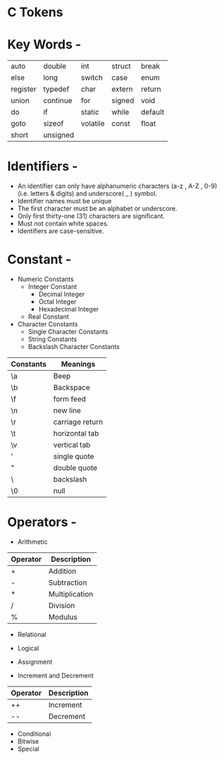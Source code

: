 # C Tokens

# Key Words -

||||||
|-|-|-|-|-|
| auto     | double   | int      | struct | break   |
| else     | long     | switch   | case   | enum    |
| register | typedef  | char     | extern | return  |
| union    | continue | for      | signed | void    |
| do       | if       | static   | while  | default |
| goto     | sizeof   | volatile | const  | float   |
| short    | unsigned |          |        |         |

# Identifiers -
* An identifier can only have alphanumeric characters (a-z , A-Z , 0-9) (i.e. letters & digits) and underscore( _ ) symbol.
* Identifier names must be unique
* The first character must be an alphabet or underscore.
* Only first thirty-one (31) characters are significant.
* Must not contain white spaces.
* Identifiers are case-sensitive.

# Constant -
* Numeric Constants
    * Integer Constant 
        * Decimal Integer
        * Octal Integer
        * Hexadecimal Integer
    * Real Constant 
* Character Constants
    * Single Character Constants 
    * String Constants 
    * Backslash Character Constants 

| Constants | Meanings        |
|-----------|-----------------|
| \a        | Beep            |
| \b        | Backspace       |
| \f        | form feed       |
| \n        | new line        |
| \r        | carriage return |
| \t        | horizontal tab  |
| \v        | vertical tab    |
| \'        | single quote    |
| \"        | double quote    |
| \\        | backslash       |
| \0        | null            |

# Operators -
* Arithmetic

| Operator | Description     |
|----------|-----------------|
| +        |  Addition       |
| -        |  Subtraction    |
| *        |  Multiplication |
| /        |  Division       |
| %        |  Modulus        |

* Relational


* Logical
* Assignment
* Increment and Decrement

| Operator  | Description     |
|-----------|-----------------|
| ++        |  Increment      |
| --        |  Decrement      |


* Conditional
* Bitwise
* Special